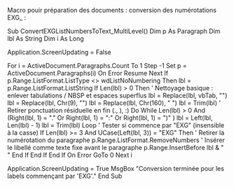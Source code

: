Macro pouir préparation des documents : conversion des numérotations EXG_ :

Sub ConvertEXGListNumbersToText_MultiLevel()
Dim p As Paragraph
Dim lbl As String
Dim i As Long

Application.ScreenUpdating = False

For i = ActiveDocument.Paragraphs.Count To 1 Step -1
Set p = ActiveDocument.Paragraphs(i)
On Error Resume Next
If p.Range.ListFormat.ListType <> wdListNoNumbering Then
lbl = p.Range.ListFormat.ListString
If Len(lbl) > 0 Then
' Nettoyage basique : enlever tabulations / NBSP et espaces superflus
lbl = Replace(lbl, vbTab, "")
lbl = Replace(lbl, Chr(9), "")
lbl = Replace(lbl, Chr(160), " ")
lbl = Trim(lbl)
' Retirer ponctuation résiduelle en fin (., ), :)
Do While Len(lbl) > 0 And (Right(lbl, 1) = "." Or Right(lbl, 1) = ":" Or Right(lbl, 1) = ")" )
lbl = Left(lbl, Len(lbl) - 1)
lbl = Trim(lbl)
Loop
' Tester si commence par "EXG" (insensible à la casse)
If Len(lbl) >= 3 And UCase(Left(lbl, 3)) = "EXG" Then
' Retirer la numérotation du paragraphe
p.Range.ListFormat.RemoveNumbers
' Insérer le libellé comme texte fixe avant le paragraphe
p.Range.InsertBefore lbl & " "
End If
End If
End If
On Error GoTo 0
Next i

Application.ScreenUpdating = True
MsgBox "Conversion terminée pour les labels commençant par 'EXG'."
End Sub
